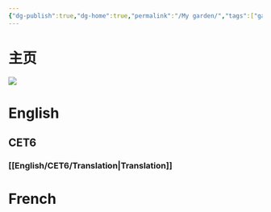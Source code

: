 ```yaml
---
{"dg-publish":true,"dg-home":true,"permalink":"/My garden/","tags":["gardenEntry"],"dgPassFrontmatter":true}
---
```


# 主页

![](https://mes-photos.oss-cn-hangzhou.aliyuncs.com/img/%E5%B0%81%E9%9D%A2.svg)
# English
## CET6
### [[English/CET6/Translation\|Translation]]

# French
